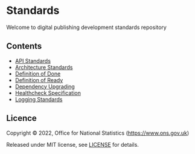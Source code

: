 Standards
=========

Welcome to digital publishing development standards repository

Contents
--------

* [API Standards](./API_STANDARDS.md)
* [Architecture Standards](./ARCHITECTURE_STANDARDS.md)
* [Definition of Done](./DEFINITION_OF_DONE.md)
* [Definition of Ready](./DEFINITION_OF_READY.md)
* [Dependency Upgrading](./DEPENDENCY_UPGRADING.md)
* [Healthcheck Specification](./HEALTH_CHECK_SPECIFICATION.md)
* [Logging Standards](./LOGGING_STANDARDS.md)

Licence
-------

Copyright ©‎ 2022, Office for National Statistics (https://www.ons.gov.uk)

Released under MIT license, see [LICENSE](LICENSE.md) for details.